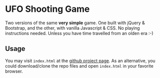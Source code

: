 # UFO Shooting Game

Two versions of the same **very simple** game. One built with jQuery &
Bootstrap, and the other, with vanilla Javascript & CSS. No playing
instructions needed. Unless you have time travelled from an olden era :-)

## Usage

You may visit `index.html` at the
[github project page](http://www.nikosath.net/thecosmicbang-ufo-shooting-game/).
As an alternative, you could download/clone the repo files and open
`index.html` in your favorite browser.
